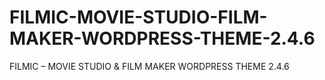 # FILMIC-MOVIE-STUDIO-FILM-MAKER-WORDPRESS-THEME-2.4.6
FILMIC – MOVIE STUDIO &amp; FILM MAKER WORDPRESS THEME 2.4.6

